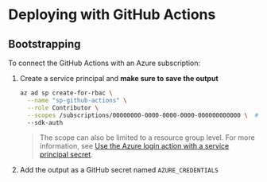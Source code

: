 # Deploying with GitHub Actions

## Bootstrapping

To connect the GitHub Actions with an Azure subscription:

1. Create a service principal and **make sure to save the output**

   ```bash
   az ad sp create-for-rbac \
     --name "sp-github-actions" \
     --role Contributor \
     --scopes /subscriptions/00000000-0000-0000-0000-000000000000 \  # Replace with your subscription ID
     --sdk-auth
   ```

   > The scope can also be limited to a resource group level. For more information, see [Use the Azure login action with a service principal secret](https://learn.microsoft.com/azure/developer/github/connect-from-azure?tabs=azure-cli%2Cwindows#use-the-azure-login-action-with-a-service-principal-secret).

1. Add the output as a GitHub secret named `AZURE_CREDENTIALS`
